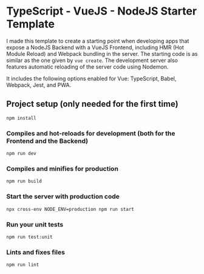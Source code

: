 # TypeScript - VueJS - NodeJS Starter Template

I made this template to create a starting point when developing apps that expose a NodeJS Backend with a VueJS Frontend, including HMR (Hot Module Reload) and Webpack bundling in the server. The starting code is as similar as the one given by ```vue create```. The development server also features automatic reloading of the server code using Nodemon.

It includes the following options enabled for Vue: TypeScript, Babel, Webpack, Jest, and PWA.

## Project setup (only needed for the first time)
```
npm install
```

### Compiles and hot-reloads for development (both for the Frontend and the Backend)
```
npm run dev
```

### Compiles and minifies for production
```
npm run build
```

### Start the server with production code
```
npx cross-env NODE_ENV=production npm run start
```

### Run your unit tests
```
npm run test:unit
```

### Lints and fixes files
```
npm run lint
```

